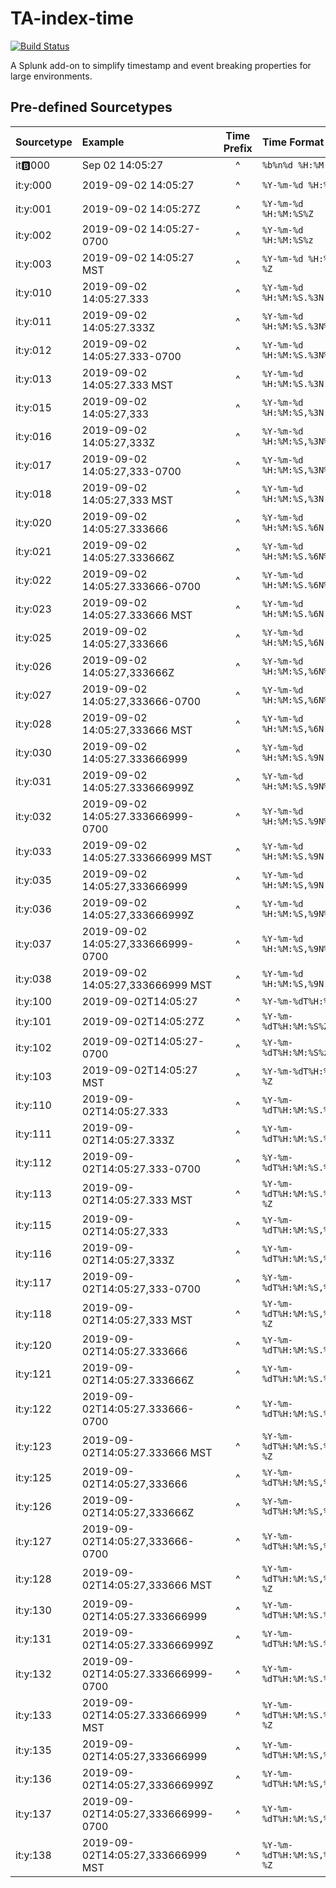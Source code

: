 # TA-index-time

[![Build Status](https://dev.azure.com/triddell/TA-index-time/_apis/build/status/triddell.TA-index-time?branchName=master)](https://dev.azure.com/triddell/TA-index-time/_build/latest?definitionId=1&branchName=master)

A Splunk add-on to simplify timestamp and event breaking properties for large environments.

## Pre-defined Sourcetypes

| Sourcetype | Example | Time Prefix | Time Format | Line Breaker |
| :--------- | :------ | :---------: | :---------- | :----------- |
| it:b:000 | Sep 02 14:05:27 | ^ | `%b%n%d %H:%M:%S` | `([\r\n]+)\w{3}\s+\d{1,2}\s+\d{2}:\d{2}:\d{2}` |
| it:y:000 | 2019-09-02 14:05:27 | ^ | `%Y-%m-%d %H:%M:%S` | `([\r\n]+)\d{4}-\d{2}-\d{2}\s+\d{2}:\d{2}:\d{2}` |
| it:y:001 | 2019-09-02 14:05:27Z | ^ | `%Y-%m-%d %H:%M:%S%Z` | `([\r\n]+)\d{4}-\d{2}-\d{2}\s+\d{2}:\d{2}:\d{2}Z` |
| it:y:002 | 2019-09-02 14:05:27-0700 | ^ | `%Y-%m-%d %H:%M:%S%z` | `([\r\n]+)\d{4}-\d{2}-\d{2}\s+\d{2}:\d{2}:\d{2}[+-]\d{2}` |
| it:y:003 | 2019-09-02 14:05:27 MST | ^ | `%Y-%m-%d %H:%M:%S %Z` | `([\r\n]+)\d{4}-\d{2}-\d{2}\s+\d{2}:\d{2}:\d{2}\s+\w{3}` |
| it:y:010 | 2019-09-02 14:05:27.333 | ^ | `%Y-%m-%d %H:%M:%S.%3N` | `([\r\n]+)\d{4}-\d{2}-\d{2}\s+\d{2}:\d{2}:\d{2}\.\d{3}` |
| it:y:011 | 2019-09-02 14:05:27.333Z | ^ | `%Y-%m-%d %H:%M:%S.%3N%Z` | `([\r\n]+)\d{4}-\d{2}-\d{2}\s+\d{2}:\d{2}:\d{2}\.\d{3}Z` |
| it:y:012 | 2019-09-02 14:05:27.333-0700 | ^ | `%Y-%m-%d %H:%M:%S.%3N%z` | `([\r\n]+)\d{4}-\d{2}-\d{2}\s+\d{2}:\d{2}:\d{2}\.\d{3}[+-]\d{2}` |
| it:y:013 | 2019-09-02 14:05:27.333 MST | ^ | `%Y-%m-%d %H:%M:%S.%3N %Z` | `([\r\n]+)\d{4}-\d{2}-\d{2}\s+\d{2}:\d{2}:\d{2}\.\d{3}\s+\w{3}` |
| it:y:015 | 2019-09-02 14:05:27,333 | ^ | `%Y-%m-%d %H:%M:%S,%3N` | `([\r\n]+)\d{4}-\d{2}-\d{2}\s+\d{2}:\d{2}:\d{2},\d{3}` |
| it:y:016 | 2019-09-02 14:05:27,333Z | ^ | `%Y-%m-%d %H:%M:%S,%3N%Z` | `([\r\n]+)\d{4}-\d{2}-\d{2}\s+\d{2}:\d{2}:\d{2},\d{3}Z` |
| it:y:017 | 2019-09-02 14:05:27,333-0700 | ^ | `%Y-%m-%d %H:%M:%S,%3N%z` | `([\r\n]+)\d{4}-\d{2}-\d{2}\s+\d{2}:\d{2}:\d{2},\d{3}[+-]\d{2}` |
| it:y:018 | 2019-09-02 14:05:27,333 MST | ^ | `%Y-%m-%d %H:%M:%S,%3N %Z` | `([\r\n]+)\d{4}-\d{2}-\d{2}\s+\d{2}:\d{2}:\d{2},\d{3}\s+\w{3}` |
| it:y:020 | 2019-09-02 14:05:27.333666 | ^ | `%Y-%m-%d %H:%M:%S.%6N` | `([\r\n]+)\d{4}-\d{2}-\d{2}\s+\d{2}:\d{2}:\d{2}\.\d{6}` |
| it:y:021 | 2019-09-02 14:05:27.333666Z | ^ | `%Y-%m-%d %H:%M:%S.%6N%Z` | `([\r\n]+)\d{4}-\d{2}-\d{2}\s+\d{2}:\d{2}:\d{2}\.\d{6}Z` |
| it:y:022 | 2019-09-02 14:05:27.333666-0700 | ^ | `%Y-%m-%d %H:%M:%S.%6N%z` | `([\r\n]+)\d{4}-\d{2}-\d{2}\s+\d{2}:\d{2}:\d{2}\.\d{6}[+-]\d{2}` |
| it:y:023 | 2019-09-02 14:05:27.333666 MST | ^ | `%Y-%m-%d %H:%M:%S.%6N %Z` | `([\r\n]+)\d{4}-\d{2}-\d{2}\s+\d{2}:\d{2}:\d{2}\.\d{6}\s+\w{3}` |
| it:y:025 | 2019-09-02 14:05:27,333666 | ^ | `%Y-%m-%d %H:%M:%S,%6N` | `([\r\n]+)\d{4}-\d{2}-\d{2}\s+\d{2}:\d{2}:\d{2},\d{6}` |
| it:y:026 | 2019-09-02 14:05:27,333666Z | ^ | `%Y-%m-%d %H:%M:%S,%6N%Z` | `([\r\n]+)\d{4}-\d{2}-\d{2}\s+\d{2}:\d{2}:\d{2},\d{6}Z` |
| it:y:027 | 2019-09-02 14:05:27,333666-0700 | ^ | `%Y-%m-%d %H:%M:%S,%6N%z` | `([\r\n]+)\d{4}-\d{2}-\d{2}\s+\d{2}:\d{2}:\d{2},\d{6}[+-]\d{2}` |
| it:y:028 | 2019-09-02 14:05:27,333666 MST | ^ | `%Y-%m-%d %H:%M:%S,%6N %Z` | `([\r\n]+)\d{4}-\d{2}-\d{2}\s+\d{2}:\d{2}:\d{2},\d{6}\s+\w{3}` |
| it:y:030 | 2019-09-02 14:05:27.333666999 | ^ | `%Y-%m-%d %H:%M:%S.%9N` | `([\r\n]+)\d{4}-\d{2}-\d{2}\s+\d{2}:\d{2}:\d{2}\.\d{9}` |
| it:y:031 | 2019-09-02 14:05:27.333666999Z | ^ | `%Y-%m-%d %H:%M:%S.%9N%Z` | `([\r\n]+)\d{4}-\d{2}-\d{2}\s+\d{2}:\d{2}:\d{2}\.\d{9}Z` |
| it:y:032 | 2019-09-02 14:05:27.333666999-0700 | ^ | `%Y-%m-%d %H:%M:%S.%9N%z` | `([\r\n]+)\d{4}-\d{2}-\d{2}\s+\d{2}:\d{2}:\d{2}\.\d{9}[+-]\d{2}` |
| it:y:033 | 2019-09-02 14:05:27.333666999 MST | ^ | `%Y-%m-%d %H:%M:%S.%9N %Z` | `([\r\n]+)\d{4}-\d{2}-\d{2}\s+\d{2}:\d{2}:\d{2}\.\d{9}\s+\w{3}` |
| it:y:035 | 2019-09-02 14:05:27,333666999 | ^ | `%Y-%m-%d %H:%M:%S,%9N` | `([\r\n]+)\d{4}-\d{2}-\d{2}\s+\d{2}:\d{2}:\d{2},\d{9}` |
| it:y:036 | 2019-09-02 14:05:27,333666999Z | ^ | `%Y-%m-%d %H:%M:%S,%9N%Z` | `([\r\n]+)\d{4}-\d{2}-\d{2}\s+\d{2}:\d{2}:\d{2},\d{9}Z` |
| it:y:037 | 2019-09-02 14:05:27,333666999-0700 | ^ | `%Y-%m-%d %H:%M:%S,%9N%z` | `([\r\n]+)\d{4}-\d{2}-\d{2}\s+\d{2}:\d{2}:\d{2},\d{9}[+-]\d{2}` |
| it:y:038 | 2019-09-02 14:05:27,333666999 MST | ^ | `%Y-%m-%d %H:%M:%S,%9N %Z` | `([\r\n]+)\d{4}-\d{2}-\d{2}\s+\d{2}:\d{2}:\d{2},\d{9}\s+\w{3}` |
| it:y:100 | 2019-09-02T14:05:27 | ^ | `%Y-%m-%dT%H:%M:%S` | `([\r\n]+)\d{4}-\d{2}-\d{2}T\d{2}:\d{2}:\d{2}` |
| it:y:101 | 2019-09-02T14:05:27Z | ^ | `%Y-%m-%dT%H:%M:%S%Z` | `([\r\n]+)\d{4}-\d{2}-\d{2}T\d{2}:\d{2}:\d{2}Z` |
| it:y:102 | 2019-09-02T14:05:27-0700 | ^ | `%Y-%m-%dT%H:%M:%S%z` | `([\r\n]+)\d{4}-\d{2}-\d{2}T\d{2}:\d{2}:\d{2}[+-]\d{2}` |
| it:y:103 | 2019-09-02T14:05:27 MST | ^ | `%Y-%m-%dT%H:%M:%S %Z` | `([\r\n]+)\d{4}-\d{2}-\d{2}T\d{2}:\d{2}:\d{2}\s+\w{3}` |
| it:y:110 | 2019-09-02T14:05:27.333 | ^ | `%Y-%m-%dT%H:%M:%S.%3N` | `([\r\n]+)\d{4}-\d{2}-\d{2}T\d{2}:\d{2}:\d{2}\.\d{3}` |
| it:y:111 | 2019-09-02T14:05:27.333Z | ^ | `%Y-%m-%dT%H:%M:%S.%3N%Z` | `([\r\n]+)\d{4}-\d{2}-\d{2}T\d{2}:\d{2}:\d{2}\.\d{3}Z` |
| it:y:112 | 2019-09-02T14:05:27.333-0700 | ^ | `%Y-%m-%dT%H:%M:%S.%3N%z` | `([\r\n]+)\d{4}-\d{2}-\d{2}T\d{2}:\d{2}:\d{2}\.\d{3}[+-]\d{2}` |
| it:y:113 | 2019-09-02T14:05:27.333 MST | ^ | `%Y-%m-%dT%H:%M:%S.%3N %Z` | `([\r\n]+)\d{4}-\d{2}-\d{2}T\d{2}:\d{2}:\d{2}\.\d{3}\s+\w{3}` |
| it:y:115 | 2019-09-02T14:05:27,333 | ^ | `%Y-%m-%dT%H:%M:%S,%3N` | `([\r\n]+)\d{4}-\d{2}-\d{2}T\d{2}:\d{2}:\d{2},\d{3}` |
| it:y:116 | 2019-09-02T14:05:27,333Z | ^ | `%Y-%m-%dT%H:%M:%S,%3N%Z` | `([\r\n]+)\d{4}-\d{2}-\d{2}T\d{2}:\d{2}:\d{2},\d{3}Z` |
| it:y:117 | 2019-09-02T14:05:27,333-0700 | ^ | `%Y-%m-%dT%H:%M:%S,%3N%z` | `([\r\n]+)\d{4}-\d{2}-\d{2}T\d{2}:\d{2}:\d{2},\d{3}[+-]\d{2}` |
| it:y:118 | 2019-09-02T14:05:27,333 MST | ^ | `%Y-%m-%dT%H:%M:%S,%3N %Z` | `([\r\n]+)\d{4}-\d{2}-\d{2}T\d{2}:\d{2}:\d{2},\d{3}\s+\w{3}` |
| it:y:120 | 2019-09-02T14:05:27.333666 | ^ | `%Y-%m-%dT%H:%M:%S.%6N` | `([\r\n]+)\d{4}-\d{2}-\d{2}T\d{2}:\d{2}:\d{2}\.\d{6}` |
| it:y:121 | 2019-09-02T14:05:27.333666Z | ^ | `%Y-%m-%dT%H:%M:%S.%6N%Z` | `([\r\n]+)\d{4}-\d{2}-\d{2}T\d{2}:\d{2}:\d{2}\.\d{6}Z` |
| it:y:122 | 2019-09-02T14:05:27.333666-0700 | ^ | `%Y-%m-%dT%H:%M:%S.%6N%z` | `([\r\n]+)\d{4}-\d{2}-\d{2}T\d{2}:\d{2}:\d{2}\.\d{6}[+-]\d{2}` |
| it:y:123 | 2019-09-02T14:05:27.333666 MST | ^ | `%Y-%m-%dT%H:%M:%S.%6N %Z` | `([\r\n]+)\d{4}-\d{2}-\d{2}T\d{2}:\d{2}:\d{2}\.\d{6}\s+\w{3}` |
| it:y:125 | 2019-09-02T14:05:27,333666 | ^ | `%Y-%m-%dT%H:%M:%S,%6N` | `([\r\n]+)\d{4}-\d{2}-\d{2}T\d{2}:\d{2}:\d{2},\d{6}` |
| it:y:126 | 2019-09-02T14:05:27,333666Z | ^ | `%Y-%m-%dT%H:%M:%S,%6N%Z` | `([\r\n]+)\d{4}-\d{2}-\d{2}T\d{2}:\d{2}:\d{2},\d{6}Z` |
| it:y:127 | 2019-09-02T14:05:27,333666-0700 | ^ | `%Y-%m-%dT%H:%M:%S,%6N%z` | `([\r\n]+)\d{4}-\d{2}-\d{2}T\d{2}:\d{2}:\d{2},\d{6}[+-]\d{2}` |
| it:y:128 | 2019-09-02T14:05:27,333666 MST | ^ | `%Y-%m-%dT%H:%M:%S,%6N %Z` | `([\r\n]+)\d{4}-\d{2}-\d{2}T\d{2}:\d{2}:\d{2},\d{6}\s+\w{3}` |
| it:y:130 | 2019-09-02T14:05:27.333666999 | ^ | `%Y-%m-%dT%H:%M:%S.%9N` | `([\r\n]+)\d{4}-\d{2}-\d{2}T\d{2}:\d{2}:\d{2}\.\d{9}` |
| it:y:131 | 2019-09-02T14:05:27.333666999Z | ^ | `%Y-%m-%dT%H:%M:%S.%9N%Z` | `([\r\n]+)\d{4}-\d{2}-\d{2}T\d{2}:\d{2}:\d{2}\.\d{9}Z` |
| it:y:132 | 2019-09-02T14:05:27.333666999-0700 | ^ | `%Y-%m-%dT%H:%M:%S.%9N%z` | `([\r\n]+)\d{4}-\d{2}-\d{2}T\d{2}:\d{2}:\d{2}\.\d{9}[+-]\d{2}` |
| it:y:133 | 2019-09-02T14:05:27.333666999 MST | ^ | `%Y-%m-%dT%H:%M:%S.%9N %Z` | `([\r\n]+)\d{4}-\d{2}-\d{2}T\d{2}:\d{2}:\d{2}\.\d{9}\s+\w{3}` |
| it:y:135 | 2019-09-02T14:05:27,333666999 | ^ | `%Y-%m-%dT%H:%M:%S,%9N` | `([\r\n]+)\d{4}-\d{2}-\d{2}T\d{2}:\d{2}:\d{2},\d{9}` |
| it:y:136 | 2019-09-02T14:05:27,333666999Z | ^ | `%Y-%m-%dT%H:%M:%S,%9N%Z` | `([\r\n]+)\d{4}-\d{2}-\d{2}T\d{2}:\d{2}:\d{2},\d{9}Z` |
| it:y:137 | 2019-09-02T14:05:27,333666999-0700 | ^ | `%Y-%m-%dT%H:%M:%S,%9N%z` | `([\r\n]+)\d{4}-\d{2}-\d{2}T\d{2}:\d{2}:\d{2},\d{9}[+-]\d{2}` |
| it:y:138 | 2019-09-02T14:05:27,333666999 MST | ^ | `%Y-%m-%dT%H:%M:%S,%9N %Z` | `([\r\n]+)\d{4}-\d{2}-\d{2}T\d{2}:\d{2}:\d{2},\d{9}\s+\w{3}` |


